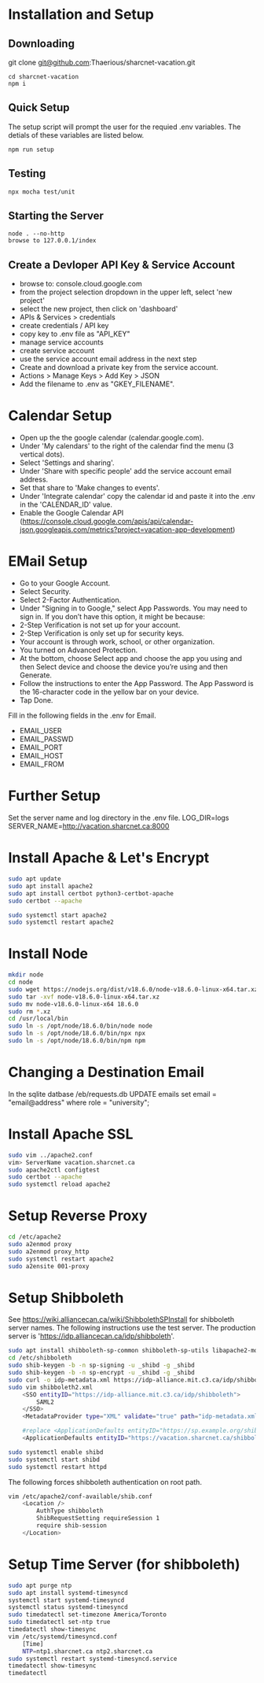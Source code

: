 # Installation and Setup

## Downloading

git clone git@github.com:Thaerious/sharcnet-vacation.git

    cd sharcnet-vacation    
    npm i

## Quick Setup
The setup script will prompt the user for the requied .env variables.
The detials of these variables are listed below.

    npm run setup

## Testing
    npx mocha test/unit

## Starting the Server
    node . --no-http
    browse to 127.0.0.1/index

## Create a Devloper API Key & Service Account

* browse to: console.cloud.google.com
* from the project selection dropdown in the upper left, select 'new project'
* select the new project, then click on 'dashboard'
* APIs & Services > credentials
* create credentials / API key
* copy key to .env file as "API_KEY"
* manage service accounts
* create service account
* use the service account email address in the next step
* Create and download a private key from the service account.
* Actions > Manage Keys > Add Key > JSON
* Add the filename to .env as "GKEY_FILENAME".

Calendar Setup
==============

* Open up the the google calendar (calendar.google.com).
* Under 'My calendars' to the right of the calendar find the menu (3 vertical dots).
* Select 'Settings and sharing'.
* Under 'Share with specific people' add the service account email address.
* Set that share to 'Make changes to events'.
* Under 'Integrate calendar' copy the calendar id and paste it into the .env in the 'CALENDAR_ID' value.
* Enable the Google Calendar API (https://console.cloud.google.com/apis/api/calendar-json.googleapis.com/metrics?project=vacation-app-development)

EMail Setup
===========

* Go to your Google Account.
* Select Security.
* Select 2-Factor Authentication.
* Under "Signing in to Google," select App Passwords. You may need to sign in. If you don’t have this option, it might be because:
* 2-Step Verification is not set up for your account.
* 2-Step Verification is only set up for security keys.
* Your account is through work, school, or other organization.
* You turned on Advanced Protection.
* At the bottom, choose Select app and choose the app you using and then Select device and choose the device you’re using and then Generate.
* Follow the instructions to enter the App Password. The App Password is the 16-character code in the yellow bar on your device.
* Tap Done.

Fill in the following fields in the .env for Email.
- EMAIL_USER
- EMAIL_PASSWD
- EMAIL_PORT
- EMAIL_HOST
- EMAIL_FROM

Further Setup
=============
Set the server name and log directory in the .env file.
LOG_DIR=logs
SERVER_NAME=http://vacation.sharcnet.ca:8000

Install Apache & Let's Encrypt
==============================

```bash
sudo apt update
sudo apt install apache2
sudo apt install certbot python3-certbot-apache
sudo certbot --apache

sudo systemctl start apache2
sudo systemctl restart apache2 
```

Install Node
============

```bash
mkdir node
cd node
sudo wget https://nodejs.org/dist/v18.6.0/node-v18.6.0-linux-x64.tar.xz
sudo tar -xvf node-v18.6.0-linux-x64.tar.xz
sudo mv node-v18.6.0-linux-x64 18.6.0
sudo rm *.xz
cd /usr/local/bin
sudo ln -s /opt/node/18.6.0/bin/node node
sudo ln -s /opt/node/18.6.0/bin/npx npx
sudo ln -s /opt/node/18.6.0/bin/npm npm
```

Changing a Destination Email
============================
In the sqlite datbase /eb/requests.db
UPDATE emails set email = "email@address" where role = "university";

Install Apache SSL
==================
```bash
sudo vim ../apache2.conf
vim> ServerName vacation.sharcnet.ca
sudo apache2ctl configtest
sudo certbot --apache
sudo systemctl reload apache2
```

Setup Reverse Proxy
===================
```bash
cd /etc/apache2
sudo a2enmod proxy
sudo a2enmod proxy_http
sudo systemctl restart apache2
sudo a2ensite 001-proxy
```

Setup Shibboleth
================
See https://wiki.alliancecan.ca/wiki/ShibbolethSPInstall for shibboleth server names.  The following instructions use the test server.  The production server is 'https://idp.alliancecan.ca/idp/shibboleth'.

```bash
sudo apt install shibboleth-sp-common shibboleth-sp-utils libapache2-mod-shib
cd /etc/shibboleth
sudo shib-keygen -b -n sp-signing -u _shibd -g _shibd
sudo shib-keygen -b -n sp-encrypt -u _shibd -g _shibd
sudo curl -o idp-metadata.xml https://idp-alliance.mit.c3.ca/idp/shibboleth
sudo vim shibboleth2.xml
    <SSO entityID="https://idp-alliance.mit.c3.ca/idp/shibboleth">
        SAML2
    </SSO>
    <MetadataProvider type="XML" validate="true" path="idp-metadata.xml"/>

    #replace <ApplicationDefaults entityID="https://sp.example.org/shibboleth" ...
    <ApplicationDefaults entityID="https://vacation.sharcnet.ca/shibboleth"  .... >

sudo systemctl enable shibd
sudo systemctl start shibd
sudo systemctl restart httpd    
```

The following forces shibboleth authentication on root path.
```bash
vim /etc/apache2/conf-available/shib.conf
    <Location />
        AuthType shibboleth
        ShibRequestSetting requireSession 1
        require shib-session
    </Location>
```

Setup Time Server (for shibboleth)
==================================
```bash
sudo apt purge ntp                                                                   
sudo apt install systemd-timesyncd                                                   
systemctl start systemd-timesyncd                                               
systemctl status systemd-timesyncd                                              
sudo timedatectl set-timezone America/Toronto                                        
sudo timedatectl set-ntp true                                                        
timedatectl show-timesync                                                       
vim /etc/systemd/timesyncd.conf                                                  
    [Time]                                                                        
    NTP=ntp1.sharcnet.ca ntp2.sharcnet.ca                                         
sudo systemctl restart systemd-timesyncd.service                                     
timedatectl show-timesync                                                       
timedatectl
```